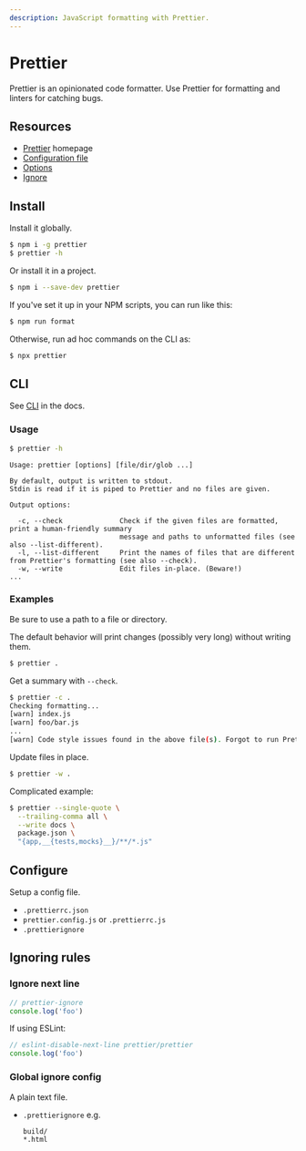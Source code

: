 ```yaml
---
description: JavaScript formatting with Prettier.
---
```

# Prettier

Prettier is an opinionated code formatter. Use Prettier for formatting and linters for catching bugs.


## Resources

- [Prettier](https://prettier.io/) homepage
- [Configuration file](https://prettier.io/docs/en/configuration.html)
- [Options](https://prettier.io/docs/en/options.html)
- [Ignore](https://prettier.io/docs/en/ignore.html)


## Install

Install it globally.

```sh
$ npm i -g prettier
$ prettier -h
```

Or install it in a project.

```sh
$ npm i --save-dev prettier
```

If you've set it up in your NPM scripts, you can run like this:

```sh
$ npm run format
```

Otherwise, run ad hoc commands on the CLI as:

```sh
$ npx prettier
```


## CLI

See [CLI](https://prettier.io/docs/en/cli.html) in the docs.

### Usage

```sh
$ prettier -h
```
```
Usage: prettier [options] [file/dir/glob ...]

By default, output is written to stdout.
Stdin is read if it is piped to Prettier and no files are given.

Output options:

  -c, --check              Check if the given files are formatted, print a human-friendly summary
                           message and paths to unformatted files (see also --list-different).
  -l, --list-different     Print the names of files that are different from Prettier's formatting (see also --check).
  -w, --write              Edit files in-place. (Beware!)
...
```

### Examples

Be sure to use a path to a file or directory.

The default behavior will print changes (possibly very long) without writing them.

```sh
$ prettier .
```

Get a summary with `--check`.

```sh
$ prettier -c .
Checking formatting...
[warn] index.js
[warn] foo/bar.js
...
[warn] Code style issues found in the above file(s). Forgot to run Prettier?
```

Update files in place.

```sh
$ prettier -w .
```

Complicated example:

```sh
$ prettier --single-quote \
  --trailing-comma all \
  --write docs \
  package.json \
  "{app,__{tests,mocks}__}/**/*.js"
```


## Configure

Setup a config file.

- `.prettierrc.json`
- `prettier.config.js` or `.prettierrc.js`
- `.prettierignore`


## Ignoring rules

### Ignore next line

```javascript
// prettier-ignore
console.log('foo')
```

If using ESLint:

```javascript
// eslint-disable-next-line prettier/prettier
console.log('foo')
```

### Global ignore config

A plain text file.

- `.prettierignore` e.g.
    ```
    build/
    *.html
    ```
